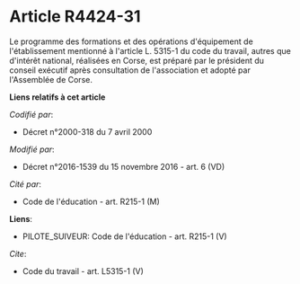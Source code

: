 # Article R4424-31

Le programme des formations et des opérations d'équipement de l'établissement mentionné à l'article L. 5315-1 du code du
travail, autres que d'intérêt national, réalisées en Corse, est préparé par le président du conseil exécutif après
consultation de l'association et adopté par l'Assemblée de Corse.

**Liens relatifs à cet article**

_Codifié par_:

  - Décret n°2000-318 du 7 avril 2000

_Modifié par_:

  - Décret n°2016-1539 du 15 novembre 2016 - art. 6 (VD)

_Cité par_:

  - Code de l'éducation - art. R215-1 (M)

**Liens**:

  - PILOTE_SUIVEUR: Code de l'éducation - art. R215-1 (V)

_Cite_:

  - Code du travail - art. L5315-1 (V)
